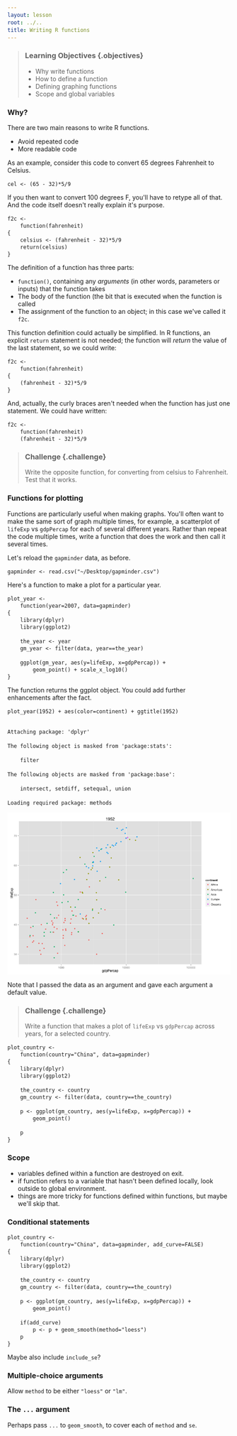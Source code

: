 ```yaml
---
layout: lesson
root: ../..
title: Writing R functions
---
```




> ### Learning Objectives {.objectives}
>
> * Why write functions
> * How to define a function
> * Defining graphing functions
> * Scope and global variables


### Why?

There are two main reasons to write R functions.

- Avoid repeated code
- More readable code

As an example, consider this code to convert 65 degrees Fahrenheit to
Celsius.


~~~{.r}
cel <- (65 - 32)*5/9
~~~

If you then want to convert 100 degrees F, you'll have to retype all
of that. And the code itself doesn't really explain it's purpose.


~~~{.r}
f2c <-
    function(fahrenheit)
{
    celsius <- (fahrenheit - 32)*5/9
    return(celsius)
}
~~~

The definition of a function has three parts:

- `function()`, containing any _arguments_ (in other words, parameters or inputs) that the
  function takes
- The body of the function (the bit that is executed when the function
  is called
- The assignment of the function to an object; in this case we've
  called it `f2c`.

This function definition could actually be simplified. In R functions,
an explicit `return` statement is not needed; the function will
_return_ the value of the last statement, so we could write:


~~~{.r}
f2c <-
    function(fahrenheit)
{
    (fahrenheit - 32)*5/9
}
~~~

And, actually, the curly braces aren't needed when the function has
just one statement. We could have written:


~~~{.r}
f2c <-
    function(fahrenheit)
    (fahrenheit - 32)*5/9
~~~


> ### Challenge {.challenge}
>
> Write the opposite function, for converting from celsius to
> Fahrenheit. Test that it works.


### Functions for plotting

Functions are particularly useful when making graphs. You'll often
want to make the same sort of graph multiple times, for example, a
scatterplot of `lifeExp` vs `gdpPercap` for each of several different
years. Rather than repeat the code multiple times, write a function
that does the work and then call it several times.

Let's reload the `gapminder` data, as before.


~~~{.r}
gapminder <- read.csv("~/Desktop/gapminder.csv")
~~~



Here's a function to make a plot for a particular year.


~~~{.r}
plot_year <-
    function(year=2007, data=gapminder)
{
    library(dplyr)
    library(ggplot2)

    the_year <- year
    gm_year <- filter(data, year==the_year)

    ggplot(gm_year, aes(y=lifeExp, x=gdpPercap)) +
        geom_point() + scale_x_log10()
}
~~~

The function returns the ggplot object. You could add further
enhancements after the fact.


~~~{.r}
plot_year(1952) + aes(color=continent) + ggtitle(1952)
~~~



~~~{.output}

Attaching package: 'dplyr'

The following object is masked from 'package:stats':

    filter

The following objects are masked from 'package:base':

    intersect, setdiff, setequal, union

Loading required package: methods

~~~

<img src="fig/functions-use_plot_year-1.png" title="plot of chunk use_plot_year" alt="plot of chunk use_plot_year" style="display: block; margin: auto;" />

Note that I passed the data as an argument and gave each argument a
default value.

> ### Challenge {.challenge}
>
> Write a function that makes a plot of `lifeExp` vs `gdpPercap` across
> years, for a selected country.



~~~{.r}
plot_country <-
    function(country="China", data=gapminder)
{
    library(dplyr)
    library(ggplot2)

    the_country <- country
    gm_country <- filter(data, country==the_country)

    p <- ggplot(gm_country, aes(y=lifeExp, x=gdpPercap)) +
        geom_point()

    p
}
~~~


### Scope

- variables defined within a function are destroyed on exit.
- if function refers to a variable that hasn't been defined locally,
  look outside to global environment.
- things are more tricky for functions defined within functions, but
  maybe we'll skip that.



### Conditional statements


~~~{.r}
plot_country <-
    function(country="China", data=gapminder, add_curve=FALSE)
{
    library(dplyr)
    library(ggplot2)

    the_country <- country
    gm_country <- filter(data, country==the_country)

    p <- ggplot(gm_country, aes(y=lifeExp, x=gdpPercap)) +
        geom_point()

    if(add_curve)
        p <- p + geom_smooth(method="loess")
    p
}
~~~

Maybe also include `include_se`?


### Multiple-choice arguments

Allow `method` to be either `"loess"` or `"lm"`.


### The `...` argument

Perhaps pass `...` to `geom_smooth`, to cover each of `method` and `se`.
